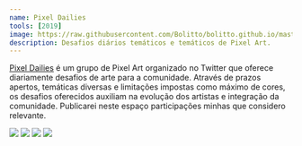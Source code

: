 ```yaml
---
name: Pixel Dailies
tools: [2019]
image: https://raw.githubusercontent.com/Bolitto/bolitto.github.io/master/imgs/projetos/casainvisivel1.jpg
description: Desafios diários temáticos e temáticos de Pixel Art. 
---
```


<u><a href="https://twitter.com/pixel_dailies">Pixel Dailies</a></u> é um grupo de Pixel Art organizado no Twitter que oferece diariamente desafios de arte para a comunidade. Através de prazos apertos, temáticas diversas e limitações impostas como máximo de cores, os desafios oferecidos auxiliam na evolução dos artistas e integração da comunidade.
Publicarei neste espaço participações minhas que considero relevante.

![](https://raw.githubusercontent.com/Bolitto/bolitto.github.io/master/imgs/projetos/casainvisivel2.jpg)
![](https://raw.githubusercontent.com/Bolitto/bolitto.github.io/master/imgs/projetos/casainvisivel3.jpg)
![](https://raw.githubusercontent.com/Bolitto/bolitto.github.io/master/imgs/projetos/casainvisivel4.jpeg)
![](https://raw.githubusercontent.com/Bolitto/bolitto.github.io/master/imgs/projetos/casainvisivel5.jpeg)
